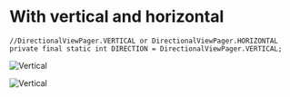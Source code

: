 With vertical and horizontal
============================


	//DirectionalViewPager.VERTICAL or DirectionalViewPager.HORIZONTAL
	private final static int DIRECTION = DirectionalViewPager.VERTICAL;

![Vertical](https://github.com/dotfeng/ParallaxDirectionalViewPager/raw/master/vertical.png)

![Vertical](https://github.com/dotfeng/ParallaxDirectionalViewPager/raw/master/horizontal.png)

